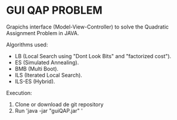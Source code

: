 # GUI QAP PROBLEM

Grapichs interface (Model-View-Controller) to solve the Quadratic Assignment Problem in JAVA.

Algorithms used: 
  - LB (Local Search using "Dont Look Bits" and "factorized cost").
  - ES (Simulated Annealing).
  - BMB (Multi Boot).
  - ILS (Iterated Local Search).
  - ILS-ES (Hybrid).

Execution: 
  1. Clone or download de git repository
  2. Run 'java -jar "guiQAP.jar" '
